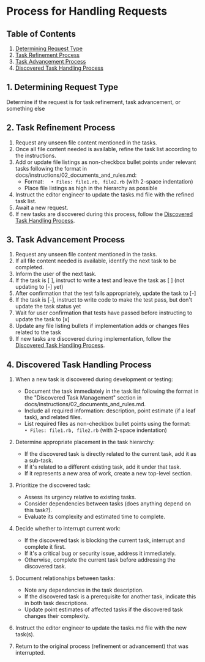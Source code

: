 # Process for Handling Requests

## Table of Contents
1. [Determining Request Type](#1-determining-request-type)
2. [Task Refinement Process](#2-task-refinement-process)
3. [Task Advancement Process](#3-task-advancement-process)
4. [Discovered Task Handling Process](#4-discovered-task-handling-process)

## 1. Determining Request Type
Determine if the request is for task refinement, task advancement, or something else

## 2. Task Refinement Process
1. Request any unseen file content mentioned in the tasks.
2. Once all file content needed is available, refine the task list according to the instructions.
3. Add or update file listings as non-checkbox bullet points under relevant tasks following the format in docs/instructions/02_documents_and_rules.md:
   - Format: `  • Files: file1.rb, file2.rb` (with 2-space indentation)
   - Place file listings as high in the hierarchy as possible
4. Instruct the editor engineer to update the tasks.md file with the refined task list.
5. Await a new request.
6. If new tasks are discovered during this process, follow the [Discovered Task Handling Process](#4-discovered-task-handling-process).

## 3. Task Advancement Process
1. Request any unseen file content mentioned in the tasks.
2. If all file content needed is available, identify the next task to be completed.
3. Inform the user of the next task.
4. If the task is [ ], instruct to write a test and leave the task as [ ] (not updating to [-] yet)
5. After confirmation that the test fails appropriately, update the task to [-]
6. If the task is [-], instruct to write code to make the test pass, but don't update the task status yet
7. Wait for user confirmation that tests have passed before instructing to update the task to [x]
8. Update any file listing bullets if implementation adds or changes files related to the task
9. If new tasks are discovered during implementation, follow the [Discovered Task Handling Process](#4-discovered-task-handling-process).

## 4. Discovered Task Handling Process
1. When a new task is discovered during development or testing:
   - Document the task immediately in the task list following the format in the "Discovered Task Management" section in docs/instructions/02_documents_and_rules.md.
   - Include all required information: description, point estimate (if a leaf task), and related files.
   - List required files as non-checkbox bullet points using the format: `  • Files: file1.rb, file2.rb` (with 2-space indentation)

2. Determine appropriate placement in the task hierarchy:
   - If the discovered task is directly related to the current task, add it as a sub-task.
   - If it's related to a different existing task, add it under that task.
   - If it represents a new area of work, create a new top-level section.

3. Prioritize the discovered task:
   - Assess its urgency relative to existing tasks.
   - Consider dependencies between tasks (does anything depend on this task?).
   - Evaluate its complexity and estimated time to complete.

4. Decide whether to interrupt current work:
   - If the discovered task is blocking the current task, interrupt and complete it first.
   - If it's a critical bug or security issue, address it immediately.
   - Otherwise, complete the current task before addressing the discovered task.

5. Document relationships between tasks:
   - Note any dependencies in the task description.
   - If the discovered task is a prerequisite for another task, indicate this in both task descriptions.
   - Update point estimates of affected tasks if the discovered task changes their complexity.

6. Instruct the editor engineer to update the tasks.md file with the new task(s).
7. Return to the original process (refinement or advancement) that was interrupted.